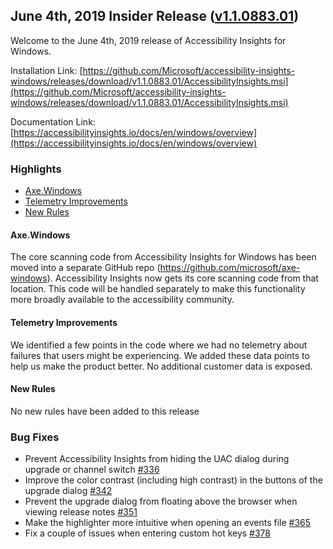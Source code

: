 ## June 4th, 2019 Insider Release ([v1.1.0883.01](https://github.com/Microsoft/accessibility-insights-windows/releases/tag/v1.1.0883.01))

Welcome to the June 4th, 2019 release of Accessibility Insights for Windows.

Installation Link: [https://github.com/Microsoft/accessibility-insights-windows/releases/download/v1.1.0883.01/AccessibilityInsights.msi](https://github.com/Microsoft/accessibility-insights-windows/releases/download/v1.1.0883.01/AccessibilityInsights.msi)

Documentation Link: [https://accessibilityinsights.io/docs/en/windows/overview](https://accessibilityinsights.io/docs/en/windows/overview)

### Highlights

  - [Axe.Windows](#axe.windows)
  - [Telemetry Improvements](#telemetry-improvements)
  - [New Rules](#new-rules)
  
#### Axe.Windows

The core scanning code from Accessibility Insights for Windows has been moved into a separate GitHub repo (https://github.com/microsoft/axe-windows). Accessibility Insights now gets its core scanning code from that location. This code will be handled separately to make this functionality more broadly available to the accessibility community.

#### Telemetry Improvements

We identified a few points in the code where we had no telemetry about failures that users might be experiencing. We added these data points to help us make the product better. No additional customer data is exposed.

#### New Rules

No new rules have been added to this release

### Bug Fixes

- Prevent Accessibility Insights from hiding the UAC dialog during upgrade or channel switch [#336](https://github.com/Microsoft/accessibility-insights-windows/issues/336)
- Improve the color contrast (including high contrast) in the buttons of the upgrade dialog [#342](https://github.com/Microsoft/accessibility-insights-windows/issues/342)
- Prevent the upgrade dialog from floating above the browser when viewing release notes [#351](https://github.com/Microsoft/accessibility-insights-windows/issues/351)
- Make the highlighter more intuitive when opening an events file [#365](https://github.com/Microsoft/accessibility-insights-windows/issues/365)
- Fix a couple of issues when entering custom hot keys [#378](https://github.com/Microsoft/accessibility-insights-windows/pull/378)
